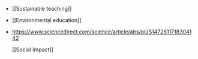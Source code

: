 - [[Sustainable teaching]]
- [[Environmental education]]
- https://www.sciencedirect.com/science/article/abs/pii/S1472811718304142
  
  [[Social Impact]]
